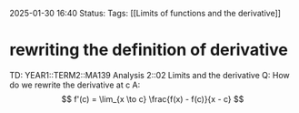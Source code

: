 2025-01-30 16:40
Status: 
Tags: [[Limits of functions and the derivative]]
# rewriting the definition of derivative

TD: YEAR1::TERM2::MA139 Analysis 2::02 Limits and the derivative
Q: How do we rewrite the derivative at c
A: $$
f'(c) = \lim_{x \to c} \frac{f(x) - f(c)}{x - c}
$$
<!--ID: 1738255776940-->


